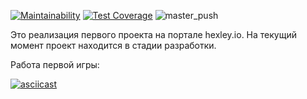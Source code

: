 [![Maintainability](https://api.codeclimate.com/v1/badges/0aaea5dcb249f9766368/maintainability)](https://codeclimate.com/github/vitalii88/php-project-lvl1/maintainability)
[![Test Coverage](https://api.codeclimate.com/v1/badges/0aaea5dcb249f9766368/test_coverage)](https://codeclimate.com/github/vitalii88/php-project-lvl1/test_coverage)
![master_push](https://github.com/vitalii88/php-project-lvl1/workflows/master_push/badge.svg)

Это реализация первого проекта на портале hexley.io.
На текущий момент проект находится в стадии разработки.

Работа первой игры:

[![asciicast](https://asciinema.org/a/ASRcbKekB61Eq1lnkBiHCuosX.svg)](https://asciinema.org/a/ASRcbKekB61Eq1lnkBiHCuosX)